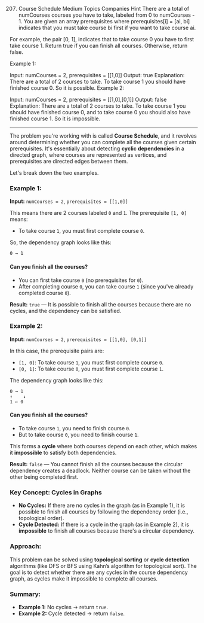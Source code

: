 207. Course Schedule
Medium
Topics
Companies
Hint
There are a total of numCourses courses you have to take, labeled from 0 to numCourses - 1. You are given an array prerequisites where prerequisites[i] = [ai, bi] indicates that you must take course bi first if you want to take course ai.

For example, the pair [0, 1], indicates that to take course 0 you have to first take course 1.
Return true if you can finish all courses. Otherwise, return false.

 

Example 1:

Input: numCourses = 2, prerequisites = [[1,0]]
Output: true
Explanation: There are a total of 2 courses to take. 
To take course 1 you should have finished course 0. So it is possible.
Example 2:

Input: numCourses = 2, prerequisites = [[1,0],[0,1]]
Output: false
Explanation: There are a total of 2 courses to take. 
To take course 1 you should have finished course 0, and to take course 0 you should also have finished course 1. So it is impossible.

---

The problem you're working with is called **Course Schedule**, and it revolves around determining whether you can complete all the courses given certain prerequisites. It's essentially about detecting **cyclic dependencies** in a directed graph, where courses are represented as vertices, and prerequisites are directed edges between them.

Let's break down the two examples.

### Example 1:

**Input:** `numCourses = 2`, `prerequisites = [[1,0]]`

This means there are 2 courses labeled `0` and `1`. The prerequisite `[1, 0]` means:
- To take course `1`, you must first complete course `0`.

So, the dependency graph looks like this:

```
0 → 1
```

#### Can you finish all the courses?
- You can first take course `0` (no prerequisites for `0`).
- After completing course `0`, you can take course `1` (since you've already completed course `0`).

**Result:** `true` — It is possible to finish all the courses because there are no cycles, and the dependency can be satisfied.

### Example 2:

**Input:** `numCourses = 2`, `prerequisites = [[1,0], [0,1]]`

In this case, the prerequisite pairs are:
- `[1, 0]`: To take course `1`, you must first complete course `0`.
- `[0, 1]`: To take course `0`, you must first complete course `1`.

The dependency graph looks like this:

```
0 → 1
↑    ↓
1 ← 0
```

#### Can you finish all the courses?
- To take course `1`, you need to finish course `0`.
- But to take course `0`, you need to finish course `1`.

This forms a **cycle** where both courses depend on each other, which makes it **impossible** to satisfy both dependencies.

**Result:** `false` — You cannot finish all the courses because the circular dependency creates a deadlock. Neither course can be taken without the other being completed first.

### Key Concept: Cycles in Graphs
- **No Cycles:** If there are no cycles in the graph (as in Example 1), it is possible to finish all courses by following the dependency order (i.e., topological order).
- **Cycle Detected:** If there is a cycle in the graph (as in Example 2), it is **impossible** to finish all courses because there's a circular dependency.

### Approach:
This problem can be solved using **topological sorting** or **cycle detection** algorithms (like DFS or BFS using Kahn’s algorithm for topological sort). The goal is to detect whether there are any cycles in the course dependency graph, as cycles make it impossible to complete all courses.

### Summary:
- **Example 1:** No cycles → return `true`.
- **Example 2:** Cycle detected → return `false`.

